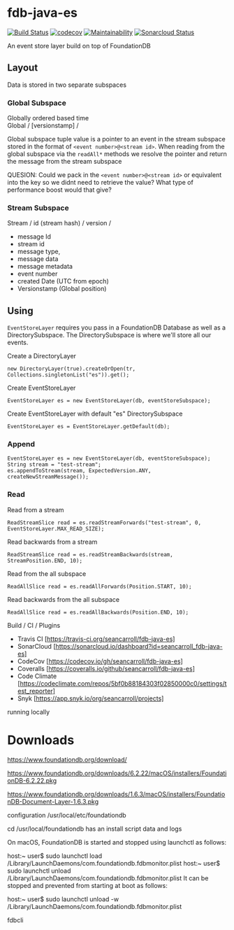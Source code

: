 # fdb-java-es 

[![Build Status](https://travis-ci.org/eventfully-engineered/fdb-java-es.svg?branch=master)](https://travis-ci.org/eventfully-engineered/fdb-java-es.svg?branch=master)
[![codecov](https://codecov.io/gh/seancarroll/fdb-java-es/branch/master/graph/badge.svg)](https://codecov.io/gh/seancarroll/fdb-java-es)
[![Maintainability](https://api.codeclimate.com/v1/badges/a752f86172d4399bb46b/maintainability)](https://codeclimate.com/github/seancarroll/fdb-java-es/maintainability)
[![Sonarcloud Status](https://sonarcloud.io/api/project_badges/measure?project=seancarroll_fdb-java-es&metric=alert_status)](https://sonarcloud.io/dashboard?id=seancarroll_fdb-java-es)

An event store layer build on top of FoundationDB

## Layout

Data is stored in two separate subspaces

### Global Subspace

Globally ordered based time  
Global / [versionstamp] /

Global subspace tuple value is a pointer to an event in the stream subspace stored in the format of `<event number>@<stream id>`. 
When reading from the global subspace via the `readAll*` methods we resolve the pointer and return the message from the 
stream subspace

QUESION: Could we pack in the `<event number>@<stream id>` or equivalent into the key so we didnt need to retrieve the value?
What type of performance boost would that give?

### Stream Subspace

Stream / id (stream hash) / version /  

* message Id
* stream id 
* message type, 
* message data 
* message metadata 
* event number
* created Date (UTC from epoch)
* Versionstamp (Global position)

## Using

`EventStoreLayer` requires you pass in a FoundationDB Database as well as a DirectorySubspace. 
The DirectorySubspace is where we'll store all our events. 

Create a DirectoryLayer

``` 
new DirectoryLayer(true).createOrOpen(tr, Collections.singletonList("es")).get();
```

Create EventStoreLayer
```
EventStoreLayer es = new EventStoreLayer(db, eventStoreSubspace);
```

Create EventStoreLayer with default "es" DirectorySubspace 
```
EventStoreLayer es = EventStoreLayer.getDefault(db);
```

### Append

```
EventStoreLayer es = new EventStoreLayer(db, eventStoreSubspace);
String stream = "test-stream";
es.appendToStream(stream, ExpectedVersion.ANY, createNewStreamMessage());
```


### Read

Read from a stream

```
ReadStreamSlice read = es.readStreamForwards("test-stream", 0, EventStoreLayer.MAX_READ_SIZE);
```

Read backwards from a stream
```
ReadStreamSlice read = es.readStreamBackwards(stream, StreamPosition.END, 10);
```

Read from the all subspace
```
ReadAllSlice read = es.readAllForwards(Position.START, 10);
```

Read backwards from the all subspace
```
ReadAllSlice read = es.readAllBackwards(Position.END, 10);
```

Build / CI / Plugins 
- Travis CI [https://travis-ci.org/seancarroll/fdb-java-es]
- SonarCloud [https://sonarcloud.io/dashboard?id=seancarroll_fdb-java-es]
- CodeCov [https://codecov.io/gh/seancarroll/fdb-java-es]
- Coveralls [https://coveralls.io/github/seancarroll/fdb-java-es]
- Code Climate [https://codeclimate.com/repos/5bf0b88184303f02850000c0/settings/test_reporter]
- Snyk [https://app.snyk.io/org/seancarroll/projects]




running locally

# Downloads
https://www.foundationdb.org/download/

https://www.foundationdb.org/downloads/6.2.22/macOS/installers/FoundationDB-6.2.22.pkg

https://www.foundationdb.org/downloads/1.6.3/macOS/installers/FoundationDB-Document-Layer-1.6.3.pkg

configuration 
/usr/local/etc/foundationdb

cd /usr/local/foundationdb
has an install script
data and logs 


On macOS, FoundationDB is started and stopped using launchctl as follows:

host:~ user$ sudo launchctl load /Library/LaunchDaemons/com.foundationdb.fdbmonitor.plist
host:~ user$ sudo launchctl unload /Library/LaunchDaemons/com.foundationdb.fdbmonitor.plist
It can be stopped and prevented from starting at boot as follows:

host:~ user$ sudo launchctl unload -w /Library/LaunchDaemons/com.foundationdb.fdbmonitor.plist


fdbcli
